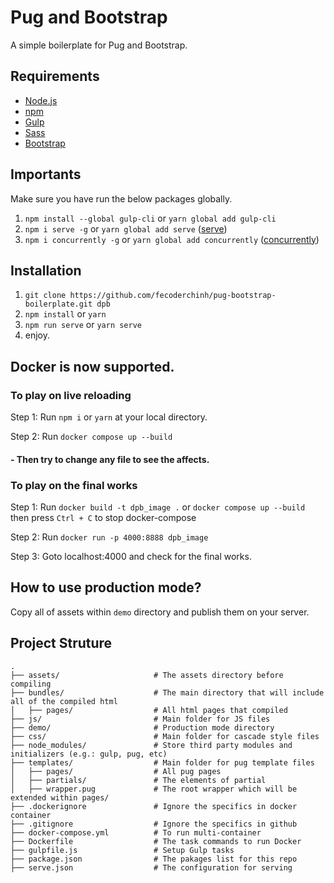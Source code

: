 # Pug and Bootstrap

A simple boilerplate for Pug and Bootstrap.

## Requirements

* [Node.js](https://nodejs.org)
* [npm](https://www.npmjs.com)
* [Gulp](http://gulpjs.com/)
* [Sass](https://sass-lang.com/)
* [Bootstrap](https://getbootstrap.com/)

## Importants

Make sure you have run the below packages globally.
1. `npm install --global gulp-cli` or `yarn global add gulp-cli`
2. `npm i serve -g` or `yarn global add serve` ([serve](https://www.npmjs.com/package/serve))
3. `npm i concurrently -g` or `yarn global add concurrently` ([concurrently](https://www.npmjs.com/package/concurrently))

## Installation

1. `git clone https://github.com/fecoderchinh/pug-bootstrap-boilerplate.git dpb`
2. `npm install` or `yarn`
3. `npm run serve` or `yarn serve`
4. enjoy.

## Docker is now supported.
### To play on live reloading
Step 1: Run `npm i` or `yarn` at your local directory.

Step 2: Run `docker compose up --build`

#### - Then try to change any file to see the affects.

### To play on the final works
Step 1: Run `docker build -t dpb_image .` or `docker compose up --build` then press `Ctrl + C` to stop docker-compose

Step 2: Run `docker run -p 4000:8888 dpb_image`

Step 3: Goto localhost:4000 and check for the final works.

## How to use production mode?
Copy all of assets within `demo` directory and publish them on your server.

## Project Struture

```
.
├── assets/                     # The assets directory before compiling
├── bundles/                    # The main directory that will include all of the compiled html
│   ├── pages/                  # All html pages that compiled
├── js/                         # Main folder for JS files
├── demo/                       # Production mode directory
├── css/                        # Main folder for cascade style files
├── node_modules/               # Store third party modules and initializers (e.g.: gulp, pug, etc)
├── templates/                  # Main folder for pug template files
│   ├── pages/                  # All pug pages
│   ├── partials/               # The elements of partial
│   ├── wrapper.pug             # The root wrapper which will be extended within pages/
├── .dockerignore               # Ignore the specifics in docker container
├── .gitignore                  # Ignore the specifics in github
├── docker-compose.yml          # To run multi-container
├── Dockerfile                  # The task commands to run Docker
├── gulpfile.js                 # Setup Gulp tasks
├── package.json                # The pakages list for this repo
├── serve.json                  # The configuration for serving
```
